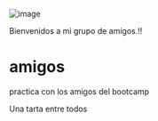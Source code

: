 ![image](https://github.com/amejosecar/amigos/assets/148058680/a8304ddf-3443-4b79-a338-befdf2846756)

Bienvenidos a mi grupo de amigos.!!


# amigos
practica con los amigos del bootcamp

Una tarta entre todos

